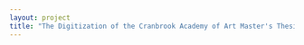 ```yaml
--- 
layout: project 
title: "The Digitization of the Cranbrook Academy of Art Master's Thesis Collection" 
---
```




